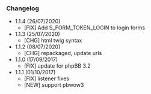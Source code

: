 ### Changelog

- 1.1.4 (26/07/2020)
  - [FIX] Add S_FORM_TOKEN_LOGIN to login forms
- 1.1.3 (25/07/2020)
  - [CHG] html twig syntax  
- 1.1.2 (08/07/2020)
  - [CHG] repackaged, update urls  
- 1.1.0 (17/09/2017)
  - [FIX] update for phpBB 3.2
- 1.1.1 (01/10/2017)
  - [FIX] listener fixes
  - [NEW] support pbwow3